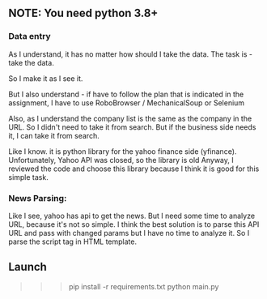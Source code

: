 ## NOTE: You need python 3.8+

### Data entry
As I understand, it has no matter how should I take the data.
The task is - take the data.

So I make it as I see it. 

But I also understand - if have to follow the plan that is indicated in the assignment, I have to use RoboBrowser / MechanicalSoup or Selenium

Also, as I understand the company list is the same as the company in the URL. So I didn't need to take it from search.
But if the business side needs it, I can take it from search. 

Like I know. it is python library for the yahoo finance side (yfinance).
Unfortunately, Yahoo API was closed, so the library is old
Anyway, I reviewed the code and choose this library because I think it is good for this simple task.

### News Parsing:

Like I see, yahoo has api to get the news. But I need some time to analyze URL, because it's not so simple.
I think the best solution is to parse this API URL and pass with changed params but I have no time to analyze it.
So I parse the script tag in HTML template.


## Launch

>>> pip install -r requirements.txt
>>> python main.py


